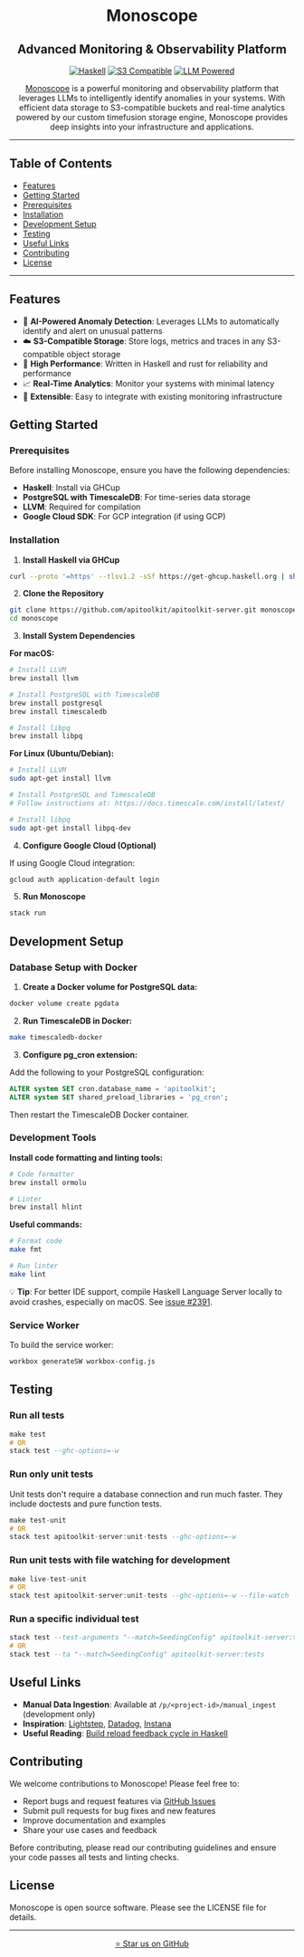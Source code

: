 <div align="center">

# Monoscope

## Advanced Monitoring & Observability Platform

[![Haskell](https://img.shields.io/badge/Built%20with-Haskell-5e5086?logo=haskell)](https://www.haskell.org/) [![S3 Compatible](https://img.shields.io/badge/Storage-S3%20Compatible-EC912E?logo=amazons3)](https://aws.amazon.com/s3/) [![LLM Powered](https://img.shields.io/badge/AI-LLM%20Anomaly%20Detection-412991)](https://github.com/apitoolkit/apitoolkit-server)

[Monoscope](https://github.com/apitoolkit/apitoolkit-server) is a powerful monitoring and observability platform that leverages LLMs to intelligently identify anomalies in your systems. With efficient data storage to S3-compatible buckets and real-time analytics powered by our custom timefusion storage engine, Monoscope provides deep insights into your infrastructure and applications.

</div>

---

## Table of Contents

- [Features](#features)
- [Getting Started](#getting-started)
- [Prerequisites](#prerequisites)
- [Installation](#installation)
- [Development Setup](#development-setup)
- [Testing](#testing)
- [Useful Links](#useful-links)
- [Contributing](#contributing)
- [License](#license)

---

## Features

- 🤖 **AI-Powered Anomaly Detection**: Leverages LLMs to automatically identify and alert on unusual patterns
- ☁️ **S3-Compatible Storage**: Store logs, metrics and traces in any S3-compatible object storage
- 🚀 **High Performance**: Written in Haskell and rust for reliability and performance
- 📈 **Real-Time Analytics**: Monitor your systems with minimal latency
- 🔌 **Extensible**: Easy to integrate with existing monitoring infrastructure

## Getting Started

### Prerequisites

Before installing Monoscope, ensure you have the following dependencies:

- **Haskell**: Install via GHCup
- **PostgreSQL with TimescaleDB**: For time-series data storage
- **LLVM**: Required for compilation
- **Google Cloud SDK**: For GCP integration (if using GCP)

### Installation

1. **Install Haskell via GHCup**

```bash
curl --proto '=https' --tlsv1.2 -sSf https://get-ghcup.haskell.org | sh
```

2. **Clone the Repository**

```bash
git clone https://github.com/apitoolkit/apitoolkit-server.git monoscope
cd monoscope
```

3. **Install System Dependencies**

**For macOS:**

```bash
# Install LLVM
brew install llvm

# Install PostgreSQL with TimescaleDB
brew install postgresql
brew install timescaledb

# Install libpq
brew install libpq
```

**For Linux (Ubuntu/Debian):**

```bash
# Install LLVM
sudo apt-get install llvm

# Install PostgreSQL and TimescaleDB
# Follow instructions at: https://docs.timescale.com/install/latest/

# Install libpq
sudo apt-get install libpq-dev
```

4. **Configure Google Cloud (Optional)**

If using Google Cloud integration:

```bash
gcloud auth application-default login
```

5. **Run Monoscope**

```bash
stack run
```

## Development Setup

### Database Setup with Docker

1. **Create a Docker volume for PostgreSQL data:**

```bash
docker volume create pgdata
```

2. **Run TimescaleDB in Docker:**

```bash
make timescaledb-docker
```

3. **Configure pg_cron extension:**

Add the following to your PostgreSQL configuration:

```sql
ALTER system SET cron.database_name = 'apitoolkit';
ALTER system SET shared_preload_libraries = 'pg_cron';
```

Then restart the TimescaleDB Docker container.

### Development Tools

**Install code formatting and linting tools:**

```bash
# Code formatter
brew install ormolu

# Linter
brew install hlint
```

**Useful commands:**

```bash
# Format code
make fmt

# Run linter
make lint
```

💡 **Tip**: For better IDE support, compile Haskell Language Server locally to avoid crashes, especially on macOS. See [issue #2391](https://github.com/haskell/haskell-language-server/issues/2391).

### Service Worker

To build the service worker:

```bash
workbox generateSW workbox-config.js
```

## Testing

### Run all tests

```haskell
make test
# OR
stack test --ghc-options=-w
```

### Run only unit tests

Unit tests don't require a database connection and run much faster. They include doctests and pure function tests.

```haskell
make test-unit
# OR
stack test apitoolkit-server:unit-tests --ghc-options=-w
```

### Run unit tests with file watching for development

```haskell
make live-test-unit
# OR
stack test apitoolkit-server:unit-tests --ghc-options=-w --file-watch
```

### Run a specific individual test

```haskell
stack test --test-arguments "--match=SeedingConfig" apitoolkit-server:tests
# OR
stack test --ta "--match=SeedingConfig" apitoolkit-server:tests
```

## Useful Links

- **Manual Data Ingestion**: Available at `/p/<project-id>/manual_ingest` (development only)
- **Inspiration**: [Lightstep](https://lightstep.com/), [Datadog](https://www.datadoghq.com/), [Instana](https://www.instana.com/)
- **Useful Reading**: [Build reload feedback cycle in Haskell](https://functor.tokyo/blog/2019-04-07-ghcid-for-web-app-dev)

## Contributing

We welcome contributions to Monoscope! Please feel free to:

- Report bugs and request features via [GitHub Issues](https://github.com/apitoolkit/apitoolkit-server/issues)
- Submit pull requests for bug fixes and new features
- Improve documentation and examples
- Share your use cases and feedback

Before contributing, please read our contributing guidelines and ensure your code passes all tests and linting checks.

## License

Monoscope is open source software. Please see the LICENSE file for details.

---

<div align="center">

<a href="https://github.com/apitoolkit/apitoolkit-server" target="_blank" rel="noopener noreferrer">⭐ Star us on GitHub</a>

</div>
